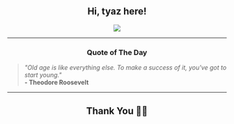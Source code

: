 <h2 align="center"> Hi, tyaz here!</h2>

<p align="center">
<a href="https://github.com/tyazx" alt="github streak"><img src="https://dvst-streak.herokuapp.com/?user=tyazx&theme=tokyonight&fire=DD472C"></a>
</p>

<hr>
<h3 align="center">Quote of The Day</h3>
<p align="center">
<blockquote>
<i>"Old age is like everything else. To make a success of it, you've got to start young."</i>
<br>
<b>- Theodore Roosevelt</b>
</blockquote>
</p>


<hr>
<h2 align="center">Thank You 🙏🏼</h2>
